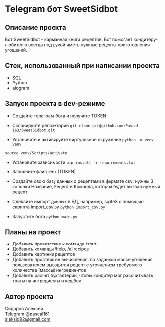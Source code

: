 # Telegram бот SweetSidbot

## Описание проекта
Бот SweetSidbot - карманная книга рецептов. Бот помогает кондитеру-любителю всегда под рукой иметь нужные рецепты приготовления угощений.

## Стек, использованный при написании проекта
- SQL
- Python
- aiogram

## Запуск проекта в dev-режиме
- Создайте телеграм-бота и получите TOKEN

- Склонируйте репозиторий
```git clone git@github.com:Pascal-163/SweetSidbot.git```

- Установите и активируйте виртуальное окружение
```python -m venv venv```

```source venv/Scripts/activate```

- Установите зависимости
```pip install -r requirements.txt```

- Заполните файл .env (TOKEN)

- Создайте свою базу данных с рецептами в формате csv: нужны 3 колонки Название, Рецепт и Команда, которой будет вызван нужный рецепт

- Сделайте импорт данных в БД, например, sqlite3 с помощью скрипта import_csv.py
```python import_csv.py```

- Запустите бота
```python main.py```

## Планы на проект
- Добавить приветствие к команде /start
- Добавить команды /help, /allrecipes
- Добавить картинки рецептов
- Добавить простейшие вычисления: по заданной массе угощения пользователем выводится рецепт с уточнением требуемого количества (массы) ингредиентов
- Добавить расчет бухгалтерии, чтобы кондитер мог рассчитывать траты на ингредиенты и кешбек

## Автор проекта
Сидоров Алексей   
Telegram @pascal161   
aleksid92@gmail.com